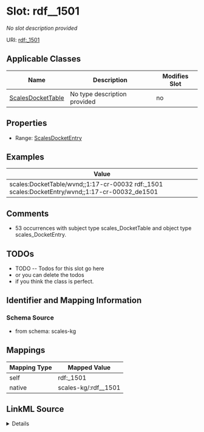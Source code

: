 

# Slot: rdf__1501


_No slot description provided_





URI: [rdf:_1501](http://www.w3.org/1999/02/22-rdf-syntax-ns#_1501)



<!-- no inheritance hierarchy -->





## Applicable Classes

| Name | Description | Modifies Slot |
| --- | --- | --- |
| [ScalesDocketTable](../classes/ScalesDocketTable.md) | No type description provided |  no  |







## Properties

* Range: [ScalesDocketEntry](../classes/ScalesDocketEntry.md)






## Examples

| Value |
| --- |
| scales:DocketTable/wvnd;;1:17-cr-00032 rdf:_1501 scales:DocketEntry/wvnd;;1:17-cr-00032_de1501 |

## Comments

* 53 occurrences with subject type scales_DocketTable and object type scales_DocketEntry.

## TODOs

* TODO -- Todos for this slot go here
* or you can delete the todos
* if you think the class is perfect.

## Identifier and Mapping Information







### Schema Source


* from schema: scales-kg




## Mappings

| Mapping Type | Mapped Value |
| ---  | ---  |
| self | rdf:_1501 |
| native | scales-kg/:rdf__1501 |




## LinkML Source

<details>
```yaml
name: rdf__1501
description: No slot description provided
todos:
- TODO -- Todos for this slot go here
- or you can delete the todos
- if you think the class is perfect.
comments:
- 53 occurrences with subject type scales_DocketTable and object type scales_DocketEntry.
examples:
- value: scales:DocketTable/wvnd;;1:17-cr-00032 rdf:_1501 scales:DocketEntry/wvnd;;1:17-cr-00032_de1501
from_schema: scales-kg
rank: 1000
slot_uri: rdf:_1501
alias: rdf__1501
domain_of:
- scales_DocketTable
range: scales_DocketEntry

```
</details>